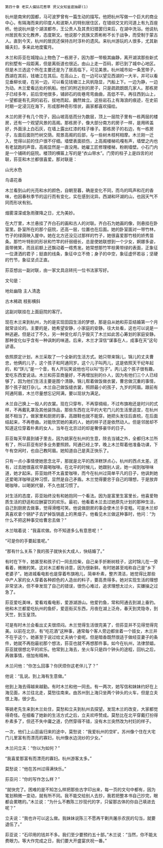     第四十章 老实人偏拈花惹草 贤父女知釜底抽薪(1) 

   杭州是南宋的国都，马可波罗曾有一篇生动的描写。他把杭州写做一个巨大的商业中心，有隔海而来的印度人和波斯人的特别居住区，在错综交叉的河道上有九百座桥。他说杭州是个湖滨都市，王公贵人及其贵妇猎罢归来后，在湖中洗浴。他说杭州居民有文化教养，态度斯文。他说那个民族文质彬彬不长于战争，而受制于蒙古人。直到今天，杭州的居民还保持古时淳朴的遗风。来杭州游玩的人很多，尤其新婚夫妇，多来此地度蜜月。

   木兰和荪亚在城隍山上物色了一栋房子，因为那一带极其幽静，离开湖滨那些新式的别墅有一段距离，但是离街道也很近。由山上走一百码，即已到了城中心地区。但是木兰选这个所在主要还是为了居高临下，可见美景。杭州城市如一条宽带子，西湖在其前，钱塘江在其后。在高山上，在一边可以望见西湖的一大半，并可以看见垂柳长堤，在另一边，可以看见钱塘江上风帆隐显，汽船上下。一边为静，一边为动。木兰爱看远处的帆船。他们的附近别的房子，只是疏疏朗朗几家人。那栋房子已经多年，前后空地很多，铺卵石的街巷弯弯曲曲，高低不平。再往西到山上，一望都是有孔洞的岩石，拔地而起，巍然耸立。这些岩石上有海浪的痕迹，在史前时期一定浸沉在海下，形成那种奇形怪状，画家都喜欢描绘。

   木兰的房子有几个院子，因山坡高低而分为数层，顶上一层院子里有一栋两层的楼房，还有一个观望风景的高阁。那栋房子，像大部分南方的房子一样，是用砖盖好，外面涂上白石灰，在墙上露出红漆的柱子椽子。那栋房子的右边，有一栋房子，左面后面则竹树交荫。观景高阁的后部，与一些树木枝柯相摩。木兰刚一迁入，觉得以前的住户很不仔细。墙壁表面损伤，上高阁楼梯叽嘎有声，墙壁之内也有老鼠跑的声音。高阁显然是一直没用。她雇工匠修理楼梯，粉刷墙壁。小石门内是一个铺砖的庭院。楼顶的横匾上写的是“衣山带水”。门旁的柱子上是四言的对联，荪亚和木兰都很喜爱。那对联是：

   山光水色

   鸟语花香

   木兰看到山的光亮和水的颜色，自朝至暮，确是变化不同，而鸟的鸣声和花的香味，也因春秋季节的运行而有变化，实在感到诧异。西湖和环湖的山，也因天气不同而形状有别。

   烟雾濛濛或急雨骤降之日，尤为美妙。

   在大厅里，木兰悬挂了齐白石的画和古人的对联。齐白石为她画的像，则悬挂在卧室里。卧室所在的那个庭院，还高一层，位置也在后面。她的卧室面对一带竹林，竹子的绿荫映入屋中。她在北方还没见过那样的竹子，她很喜爱那竹枝的娇秀苗条。那竹叶特别的形状和竹竿的纤弱细长，总是使她联想到一个少女，婀娜多姿，面带微笑，而且前额上还飘动着一绺秀发。她常想那竹竿棕黄带绿的表面，正象征一位潇洒的君子；挺直的线条，象征中立不倚；身子的中空，象征虚怀若谷；坚硬的竹节，象征坚贞正直。

   荪亚想出一副对联，由一家文具店转托一位书法家写好。

   文句是：

   地处幽隐 主人清逸

   古木稀疏 枝影横斜

   这副对联挂在上面庭院的客厅。

   现在木兰来到杭州，为的是实现田园生活的梦想，那是自从她和荪亚结婚第一个月就常谈论的。主要的是，她希望安静，小家庭的安静。往大处看，这也可以说是一种逃避。但是过了不久，另一种变化却几乎毁灭了木兰如此苦心筹划的家庭安静。那种变化似乎含有一种讽刺的味道。后来，木兰才深信“谋事在人，成事在天”这句谚语。

   依照原定计划，木兰采取了一个全新的生活方式。她只带来锦儿，锦儿的丈夫曹忠，他俩的儿子，这个孩子和阿通同岁。这个儿子叫丙儿，这是依照天干纪年起的，和“饼儿”是一个音，有人开玩笑说他也可以叫“包子”。丙儿这个孩子很有趣，爱吃东西爱说话。木兰和荪亚商量好，不再增加别的仆人，因为有他们三个人已经够了，因为他们生活主要是图个清静。锦儿帮着做饭做衣裳，曹忠做沉重的事情，那个孩子就打杂儿。木兰自己做饭缝衣裳，照顾最小的孩子，九岁的阿眉。跟前有阿通阿眉，木兰尽量想忘记阿满，要以现状为满足。

   木兰自己换上一般人的衣裳。现在只穿布，不再穿绸缎，不过布旗袍还是时兴的式样，不再戴乳罩及其他装饰品，那些东西在北平的大宅门儿的生活里适宜，在杭州就不相当了。做家里和厨房的事，高跟鞋也就不能穿。她把头发往后直梳，在后面结起来，不再卷曲。对能欣赏她的美的人，她的样子还是依然动人。但是邻居却不知道这位穿着朴素的女人，当年在北京过的却是奢侈豪华的日子。

   荪亚每天早晨到铺子里去，因为姚家在杭州的生意，除去当铺之外，全都归木兰所有了，所以荪亚有好多业务要照顾。阿通已经上学，晚上木兰帮着他准备功课，下午有空闲时，也自己教阿眉。她知道自己是真正快乐了。

   只有一点小事情使她思念北平，那就是北平的西洋糕饼点心，杭州的西点太差。还有，过去她很喜欢早晨喝咖啡。在北平的时候儿，她跟别人说，她一闻到咖啡味道，她才起床。荪亚始终不太喜爱咖啡，而今在杭州过简单平凡的日子，他讽刺她还爱喝洋咖啡这种习惯，显然是自己矛盾。木兰觉得要忠于自己的理想，于是放弃喝咖啡，以喝粥代替，不久也就习惯了。

   对生活的态度，荪亚始终没有和她抱同一个看法。因为是富里生富里长，他喜爱物质生活的舒适和应酬宴饮的欢乐。最初，他看着木兰去过她原先计划的那种生活，自己到厨房去做事，觉得滑稽可笑。他说做厨房的事会使木兰手变粗。可是木兰却真喜欢拿个锅铲子去铲掉饭锅底上的黑烟子。他看见木兰做这种事时，他问：“为什么不把这种事交给曹忠去做？”

   木兰喘着说：“我喜欢做。你不知道多么有意思呢！”

   “可是你的手要起茧呢。”

   “那有什么关系？我的孩子就快长大成人，快结婚了。”

   有时在下午，她甚至和孩子们一同去捡柴，自己亲手折断树枝子，这时锦儿在一旁看着，微微的笑。这对木兰都有诗意，因为很新鲜。有时她甚至戏称自己是“乡下老婆子”。她进城看电影也是穿着布旗袍儿，简单朴素，整齐清洁，她觉得比那些中产人家的女人穿着各种颜色的人造丝的料子，要高贵得多。她对实现生活的理想非常坚决，但不幸发现了自己的错误，很伤心难过，追求理想太过火，实嫌操之过急了。

   荪亚爱吃美味，爱看戏看电影，爱游湖游山。他爱钓鱼，常和阿通去到湖上垂钓。他和木兰都爱吃杭州的鱼虾，爱逛街买东西，月夜在湖上泛舟，春天到灵隐寺，到天竺，到玉皇顶。

   可是有时木兰会看出丈夫很烦闷。木兰觉得生活很完美了，但荪亚并不见得觉得完美。以前在北京，有“吃花酒”这种事，通常每个客人旁边都坐着一个妓女，木兰并不在乎这个。她甚至于说过给丈夫纳个妾呢。但是暗香既然很适于做经亚妻子的条件，她就不再抱最初那个想法，荪亚也就不再想那件事。如今在杭州，法律禁娼，荪亚就很想北平的欢乐。他常到上海去，坐火车只是四个钟头的途程，回杭之后，再做事情，倍加有精神。

   木兰问他：“你怎么回事？你厌烦你这老伴儿了？”

   他说：“乱说。到上海有生意做。”

   他到上海去得越来越勤。有时木兰和他一同去。有一两次，她写信和妹妹约好在上海见面，木兰往北走，莫愁往南来。由苏州到上海只坐两个钟头的火车，但是立夫恨上海，很少去。

   等姚老先生来到木兰处住，莫愁和立夫到杭州去探望。发现木兰的改变，大家都觉得奇怪。在细看了她新的生活方式之后，立夫欢呼赞成。莫愁比在北平穿戴打扮得朴素多了，但还不失中庸之道，仍然穿得不错，没有木兰突然改为村妇的样子。

   一次，他们上山逛庙归来的途中，莫愁说：“我爱杭州的空旷。苏州像个住在大宅门儿里富有而漂亮的寡妇，杭州像水边浣纱的少女。”

   木兰问立夫：“你以为如何？”

   “我喜爱那富有而漂亮的寡妇。杭州游客太多。”

   莫愁说：“他在苏州过得满快乐。”

   荪亚问：“你的写作怎么样？”

   “就快完了。困难的是不知怎么样把那些古字印出来，每一页的文句中都有，因为笔划稍微一变动，就有所不同。我不能交给别人去抄，我若把整本书自己抄完，眼都会累瞎的。”木兰说：“为什么不教陈三抄现代的字，只留那古体的你自己填进去呢？”

   立夫说：“我也许可以这么做。我妹妹说陈三不愿再干剿共屠杀农民的勾当，就要退伍了。”

   荪亚说：“石印用的钱并不多。我们至少要预约五十部。”木兰说：“当然，你不能太费眼力。等大作完成之日，我们要大开盛宴庆祝一番。”


